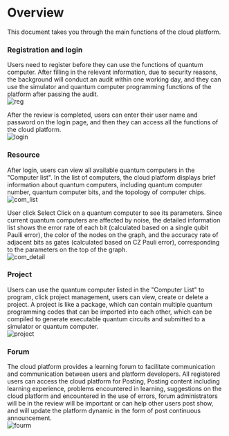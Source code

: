 <!--
http://janusq.zju.edu.cn:10211/
http://janusq.zju.edu.cn:10211/
-->
# Overview
This document takes you through the main functions of the cloud platform.

### Registration and login
Users need to register before they can use the functions of quantum computer. After filling in the relevant information, due to security reasons, the background will conduct an audit within one working day, and they can use the simulator and quantum computer programming functions of the platform after passing the audit.    
![reg](http://janusq.zju.edu.cn:10211/md-pics/reg.png)

After the review is completed, users can enter their user name and password on the login page, and then they can access all the functions of the cloud platform.  
![login](http://janusq.zju.edu.cn:10211/md-pics/login.png)

### Resource
After login, users can view all available quantum computers in the "Computer list". In the list of computers, the cloud platform displays brief information about quantum computers, including quantum computer number, quantum computer bits, and the topology of computer chips.  
![com_list](http://janusq.zju.edu.cn:10211/md-pics/com_list.png)

User click Select Click on a quantum computer to see its parameters. Since current quantum computers are affected by noise, the detailed information list shows the error rate of each bit (calculated based on a single qubit Pauili error), the color of the nodes on the graph, and the accuracy rate of adjacent bits as gates (calculated based on CZ Pauli error), corresponding to the parameters on the top of the graph.  
![com_detail](http://janusq.zju.edu.cn:10211/md-pics/com_detail.png)

### Project
Users can use the quantum computer listed in the "Computer List" to program, click project management, users can view, create or delete a project. A project is like a package, which can contain multiple quantum programming codes that can be imported into each other, which can be compiled to generate executable quantum circuits and submitted to a simulator or quantum computer.  
![project](http://janusq.zju.edu.cn:10211/md-pics/projekt.png)

### Forum
The cloud platform provides a learning forum to facilitate communication and communication between users and platform developers. All registered users can access the cloud platform for Posting, Posting content including learning experience, problems encountered in learning, suggestions on the cloud platform and encountered in the use of errors, forum administrators will be in the review will be important or can help other users post show, and will update the platform dynamic in the form of post continuous announcement.  
![fourm](http://janusq.zju.edu.cn:10211/md-pics/fourm.png)